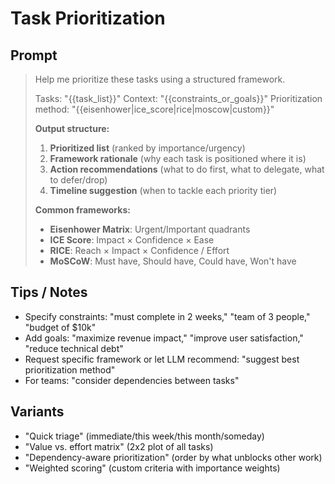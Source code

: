 # Task Prioritization

## Prompt
> Help me prioritize these tasks using a structured framework.
>
> Tasks: "{{task_list}}"
> Context: "{{constraints_or_goals}}"
> Prioritization method: "{{eisenhower|ice_score|rice|moscow|custom}}"
>
> **Output structure:**
> 1. **Prioritized list** (ranked by importance/urgency)
> 2. **Framework rationale** (why each task is positioned where it is)
> 3. **Action recommendations** (what to do first, what to delegate, what to defer/drop)
> 4. **Timeline suggestion** (when to tackle each priority tier)
>
> **Common frameworks:**
> - **Eisenhower Matrix**: Urgent/Important quadrants
> - **ICE Score**: Impact × Confidence × Ease
> - **RICE**: Reach × Impact × Confidence / Effort
> - **MoSCoW**: Must have, Should have, Could have, Won't have

## Tips / Notes
- Specify constraints: "must complete in 2 weeks," "team of 3 people," "budget of $10k"
- Add goals: "maximize revenue impact," "improve user satisfaction," "reduce technical debt"
- Request specific framework or let LLM recommend: "suggest best prioritization method"
- For teams: "consider dependencies between tasks"

## Variants
- "Quick triage" (immediate/this week/this month/someday)
- "Value vs. effort matrix" (2x2 plot of all tasks)
- "Dependency-aware prioritization" (order by what unblocks other work)
- "Weighted scoring" (custom criteria with importance weights)
